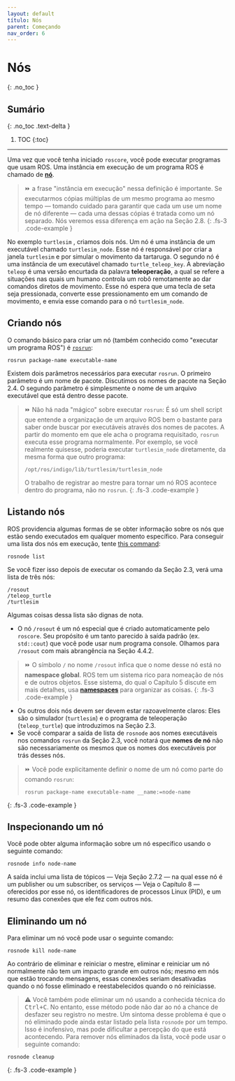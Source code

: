 ```yaml
---
layout: default
título: Nós 
parent: Começando
nav_order: 6
---
```


# Nós
{: .no_toc }


## Sumário
{: .no_toc .text-delta }

1. TOC
{:toc}

---

Uma vez que você tenha iniciado `roscore`, você pode executar programas que usam ROS. Uma instância em execução de um
programa ROS é chamado de [**nó**](http://wiki.ros.org/ROS/Tutorials/UnderstandingNodes).

> ⏩ a frase "instância em execução" nessa definição é importante. Se executarmos 
> cópias múltiplas de um mesmo programa ao mesmo tempo — tomando cuidado para garantir que cada um
> use um nome de nó diferente — cada uma dessas cópias é tratada como um nó separado. Nós
> veremos essa diferença em ação na Seção 2.8.
{: .fs-3 .code-example }

No exemplo `turtlesim` , criamos dois nós. Um nó é uma instância de um executável chamado `turtlesim_node`. 
Esse nó é responsável por criar a janela `turtlesim` e por simular o movimento da tartaruga.
O segundo nó é uma instância de um executável chamado `turtle_teleop_key`. A abreviação `teleop` é uma versão encurtada da 
palavra **teleoperação**, a qual se refere a situações nas quais um humano controla um robô remotamente
ao dar comandos diretos de movimento. Esse nó espera que uma tecla de seta seja pressionada,
converte esse pressionamento em um comando de movimento, e envia esse comando para o nó `turtlesim_node`.

## Criando nós

O comando básico para criar um nó (também conhecido como "executar um programa ROS") é [`rosrun`](http://wiki.ros.org/rosbash#rosrun):
```
rosrun package-name executable-name
```
Existem dois parâmetros necessários para executar `rosrun`. O primeiro parâmetro é um nome de pacote. Discutimos
os nomes de pacote na Seção 2.4. O segundo parâmetro é simplesmente o nome de um
arquivo executável que está dentro desse pacote.

> ⏩ Não há nada "mágico" sobre executar `rosrun`: É só um shell script que entende
> a organização de um arquivo ROS bem o bastante para saber onde buscar por executáveis através
> dos nomes de pacotes. A partir do momento em que ele acha o programa requisitado, `rosrun` executa esse programa normalmente.
> Por exemplo, se você realmente quisesse, poderia executar `turtlesim_node` diretamente, da mesma forma que outro programa:
> ```
> /opt/ros/indigo/lib/turtlesim/turtlesim_node
> ```
> O trabalho de registrar ao mestre para tornar um nó ROS acontece dentro do
> programa, não no `rosrun`.
{: .fs-3 .code-example }

## Listando nós

ROS providencia algumas formas de se obter informação sobre os nós que estão sendo executados em qualquer momento específico.
Para conseguir uma lista dos nós em execução, tente [this command](http://wiki.ros.org/rosnode):
```
rosnode list
```
Se você fizer isso depois de executar os comando da Seção 2.3, verá uma lista de três
nós:
```
/rosout
/teleop_turtle
/turtlesim
```
Algumas coisas dessa lista são dignas de nota.

- O nó `/rosout` é um nó especial que é criado automaticamente pelo `roscore`. Seu propósito é
um tanto parecido à saída padrão (ex. `std::cout`) que você pode usar
num programa console. Olhamos para `/rosout` com mais abrangência na Seção 4.4.2.

> ⏩ O símbolo `/` no nome `/rosout` infica que o nome desse nó está no
> **namespace global**. ROS tem um sistema rico para nomeação de nós e de outros objetos.
> Esse sistema, do qual o Capítulo 5 discute em mais detalhes, usa [**namespaces**](http://wiki.ros.org/Names) para organizar as coisas.
{: .fs-3 .code-example }

- Os outros dois nós devem ser devem estar razoavelmente claros: Eles são o simulador (`turtlesim`) e
o programa de teleoperação (`teleop_turtle`) que introduzimos na Seção 2.3.
- Se você comparar a saída de lista de `rosnode` aos nomes executáveis nos comandos `rosrun`
da Seção 2.3, você notará que **nomes de nó** não são necessariamente os mesmos
que os nomes dos executáveis por trás desses nós.

> ⏩ Você pode explicitamente definir o nome de um nó como parte do comando `rosrun`:
> ```
> rosrun package-name executable-name __name:=node-name
> ```
{: .fs-3 .code-example }

## Inspecionando um nó

Você pode obter alguma informação sobre um nó específico usando o seguinte comando:
```
rosnode info node-name
```
A saída inclui uma lista de tópicos — Veja Seção 2.7.2 — na qual esse nó é um publisher
ou um subscriber, os serviços — Veja o Capítulo 8 — oferecidos por esse nó, os identificadores de processos Linux
(PID), e um resumo das conexões que ele fez com outros nós.

## Eliminando um nó
Para eliminar um nó você pode usar o seguinte comando:
```
rosnode kill node-name
```
Ao contrário de eliminar e reiniciar o mestre, eliminar e reiniciar um nó normalmente não
tem um impacto grande em outros nós; mesmo em nós que estão trocando mensagens, essas
conexões seriam desativadas quando o nó fosse eliminado e reestabelecidos quando o nó
reiniciasse.

> ⚠️ Você também pode eliminar um nó usando a conhecida técnica do <kbd>Ctrl+C</kbd>. No entanto, esse método
pode não dar ao nó a chance de desfazer seu registro no mestre. Um sintoma 
desse problema é que o nó eliminado pode ainda estar listado pela lista `rosnode` por um tempo.
Isso é inofensivo, mas pode dificultar a percepção do que está acontecendo. Para remover
nós eliminados da lista, você pode usar o seguinte comando:
```
rosnode cleanup
```
{: .fs-3 .code-example }
